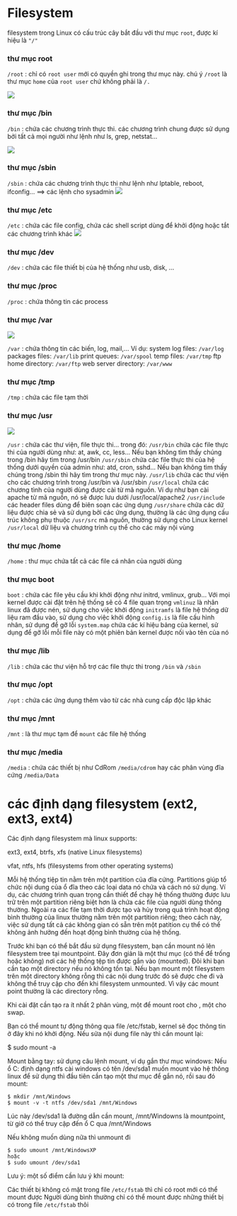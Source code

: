 # Filesystem
filesystem trong Linux có cấu trúc cây bắt đầu với thư mục `root`, được kí hiệu là  `"/"`
### thư mục root
`/root` : chỉ có `root user` mới có quyền ghi trong thư mục này. chú ý `/root` là thư mục `home` của `root user` chứ không phải là `/.`



<img src="https://i.imgur.com/MfnI94f.png">

### thư mục /bin
`/bin` : chứa các chương trình thực thi. các chương trình chung được sử dụng bởi tất cả mọi người như lệnh như ls, grep, netstat...



<img src="https://i.imgur.com/lZr1nRO.png">

### thư mục /sbin
`/sbin` : chứa các chương trình thực thi như lệnh như Iptable, reboot, ifconfig... ==> các lệnh cho sysadmin
<img src="https://i.imgur.com/3QdA9yq.png">

### thư mục /etc
`/etc` : chứa các file config, chứa các shell script dùng để khởi động hoặc tắt các chương trình khác
<img src="https://i.imgur.com/Qo14KVQ.png">

### thư mục /dev
`/dev` : chứa các file thiết bị của hệ thống như usb, disk, ...

### thư mục /proc
`/proc` : chứa thông tin các process

### thư mục /var
<img src="https://i.imgur.com/fimHXwZ.png">



`/var` : chứa thông tin các biến, log, mail,...
Ví dụ:
system log files: `/var/log`
packages files: `/var/lib`
print queues: `/var/spool`
temp files: `/var/tmp`
ftp home directory: `/var/ftp`
web server directory: `/var/www`

### thư mục /tmp
`/tmp` : chứa các file tạm thời

### thư mục /usr
<img src="https://i.imgur.com/vi8NLCI.png">

`/usr` : chứa các thư viện, file thực thi... trong đó:
`/usr/bin` chứa các file thực thi của người dùng như: at, awk, cc, less... Nếu bạn không tìm thấy chúng trong /bin hãy tìm trong /usr/bin
`/usr/sbin` chứa các file thực thi của hệ thống dưới quyền của admin như: atd, cron, sshd... Nếu bạn không tìm thấy chúng trong /sbin thì hãy tìm trong thư mục này.
`/usr/lib` chứa các thư viện cho các chương trình trong /usr/bin và /usr/sbin
`/usr/local` chứa các chương tình của người dùng được cài từ mã nguồn. Ví dụ như bạn cài apache từ mã nguồn, nó sẽ được lưu dưới /usr/local/apache2
`/usr/include` các header files dùng để biên soạn các ứng dụng
`/usr/share` chứa các dữ liệu được chia sẻ và sử dụng bởi các ứng dụng, thường là các ứng dụng cấu trúc không phụ thuộc
`/usr/src` mã nguồn, thường sử dụng cho Linux kernel
`/usr/local` dữ liệu và chương trình cụ thể cho các máy nội vùng

### thư mục /home
`/home` : thư mục chứa tất cả các file cá nhân của người dùng

### thư mục boot
`boot` : chứa các file yêu cầu khi khởi động như initrd, vmlinux, grub...
Với mọi kernel được cài đặt trên hệ thống sẽ có 4 file quan trọng
`vmlinuz` là nhân linux đã được nén, sử dụng cho việc khởi động
`initramfs` là file hệ thống dữ liệu ram đầu vào, sử dụng cho việc khởi động
`config.is` là file cấu hình nhân, sử dụng để gỡ lỗi
`system.map` chứa các kí hiệu bảng của kernel, sử dụng để gỡ lỗi
mỗi file này có một phiên bản kernel được nối vào tên của nó

### thư mục /lib
`/lib` : chứa các thư viện hỗ trợ các file thực thi trong `/bin` và `/sbin`

### thư mục /opt
`/opt` : chứa các ứng dụng thêm vào từ các nhà cung cấp độc lập khác

### thư mục /mnt
`/mnt` : là thư mục tạm để `mount` các file hệ thống

### thư mục /media
`/media` : chứa các thiết bị như CdRom `/media/cdrom` hay các phân vùng đĩa cứng `/media/Data`

                         
# các định dạng filesystem (ext2, ext3, ext4)
Các định dạng filesystem mà linux supports:

ext3, ext4, btrfs, xfs (native Linux filesystems)

vfat, ntfs, hfs (filesystems from other operating systems)

Mỗi hệ thống tiệp tin nằm trên một partition của đĩa cứng. Partitions giúp tổ chức nội dung của ổ đĩa theo các loại data nó chứa và cách nó sử dụng. Ví dụ, các chương trình quan trọng cần thiết để chạy hệ thống thường được lưu trữ trên một partition riêng biệt hơn là chứa các file của người dùng thông thường. Ngoài ra các file tạm thời được tạo và hủy trong quá trình hoạt động bình thường của linux thường nằm trên một partition riêng; theo cách này, việc sử dụng tất cả các không gian có sẵn trên một patition cụ thể có thể không ảnh hưởng đến hoạt động bình thường của hệ thống.

Trước khi bạn có thể bắt đầu sử dụng filesystem, bạn cần mount nó lên filesystem tree tại mountpoint. Đây đơn giản là một thư mục (có thể để trống hoặc không) nơi các hệ thống tệp tin được gắn vào (mounted). Đôi khi bạn cần tạo một directory nếu nó không tồn tại. Nếu bạn mount một filesystem trên một directory không rỗng thì các nội dung trước đó sẽ được che đi và không thể truy cập cho đến khi filesystem unmounted. Vì vậy các mount point thường là các directory rỗng.

Khi cài đặt cần tạo ra ít nhất 2 phân vùng, một để mount root cho \, một cho swap.

Bạn có thể mount tự động thông qua file /etc/fstab, kernel sẽ đọc thông tin ở đây khi nó khởi động. Nếu sửa nội dung file này thì cần mount lại:

  $ sudo mount -a

Mount bằng tay: sử dụng câu lệnh mount, ví dụ gắn thư mục windows: Nếu ổ C: định dạng ntfs cài windows có tên /dev/sda1 muốn mount vào hệ thông linux để sử dụng thì đầu tiên cần tạo một thư mục để gắn nó, rồi sau đó mount:

	$ mkdir /mnt/Windows
	$ mount -v -t ntfs /dev/sda1 /mnt/Windows
Lúc này /dev/sda1 là đường dẫn cần mount, /mnt/Windowns là mountpoint, từ giờ có thể truy cập đến ổ C qua /mnt/Windows

Nếu không muốn dùng nữa thì unmount đi

	$ sudo umount /mnt/WindowsXP 
	hoặc
	$ sudo umount /dev/sda1
Lưu ý: một số điểm cần lưu ý khi mount:

Các thiết bị không có mặt trong file `/etc/fstab` thì chỉ có root mới có thể mount được
Người dùng bình thường chỉ có thể mount được những thiết bị có trong file `/etc/fstab` thôi










                         
